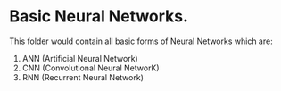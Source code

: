 # Basic Neural Networks.
This folder would contain all basic forms of Neural Networks which are:

1. ANN (Artificial Neural Network)
2. CNN (Convolutional Neural NetworK)
3. RNN (Recurrent Neural Network)
